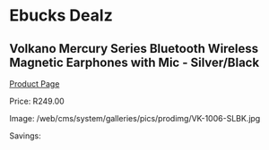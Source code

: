 
# Ebucks Dealz
## Volkano Mercury Series Bluetooth Wireless Magnetic Earphones with Mic - Silver/Black
[Product Page](https://www.ebucks.com/web/shop/productSelected.do?prodId=865078552&catId=714972256)

Price: R249.00

Image: /web/cms/system/galleries/pics/prodimg/VK-1006-SLBK.jpg

Savings: 


	